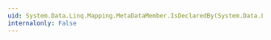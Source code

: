 ```yaml
---
uid: System.Data.Linq.Mapping.MetaDataMember.IsDeclaredBy(System.Data.Linq.Mapping.MetaType)
internalonly: False
---
```

